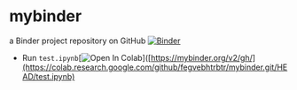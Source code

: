 # mybinder
a Binder project repository on GitHub
[![Binder](https://mybinder.org/badge_logo.svg)](https://mybinder.org/v2/gh/fegvebhtrbtr/mybinder.git/HEAD)
-   Run `test.ipynb`[![Open In Colab](https://colab.research.google.com/assets/colab-badge.svg)]([https://mybinder.org/v2/gh/](https://colab.research.google.com/github/fegvebhtrbtr/mybinder.git/HEAD/test.ipynb)
